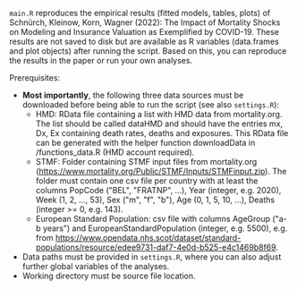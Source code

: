 `main.R` reproduces the empirical results (fitted models, tables, plots) of 
Schnürch, Kleinow, Korn, Wagner (2022): The Impact of Mortality Shocks on Modeling and Insurance Valuation as Exemplified by COVID-19.
These results are not saved to disk but are available as R variables (data.frames and plot objects) after running the script.
Based on this, you can reproduce the results in the paper or run your own analyses.

Prerequisites:
- **Most importantly**, the following three data sources must be downloaded before being able to run the script (see also `settings.R`):
  - HMD: RData file containing a list with HMD data from mortality.org. The list should be called dataHMD and should have the entries mx, Dx, Ex containing death rates, deaths and exposures. This RData file can be generated with the helper function downloadData in /functions_data.R (HMD account required).
  - STMF: Folder containing STMF input files from mortality.org (https://www.mortality.org/Public/STMF/Inputs/STMFinput.zip). The folder must contain one csv file per country with at least the columns PopCode ("BEL", "FRATNP", ...), Year (integer, e.g. 2020), Week (1, 2, ..., 53), Sex ("m", "f", "b"), Age (0, 1, 5, 10, ...), Deaths (integer >= 0, e.g. 143).
  - European Standard Population: csv file with columns AgeGroup ("a-b years") and EuropeanStandardPopulation (integer, e.g. 5500), e.g. from https://www.opendata.nhs.scot/dataset/standard-populations/resource/edee9731-daf7-4e0d-b525-e4c1469b8f69.
- Data paths must be provided in `settings.R`, where you can also adjust further global variables of the analyses.
- Working directory must be source file location.
